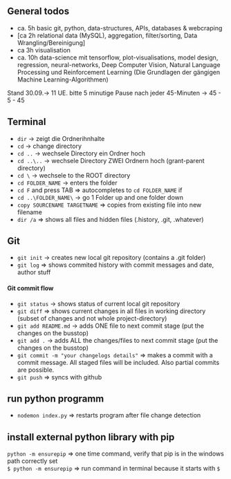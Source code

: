 ## General todos
- ca. 5h basic git, python, data-structures, APIs, databases & webcraping
- [ca 2h relational data (MySQL), aggregation, filter/sorting, Data Wrangling/Bereinigung]
- ca 3h visualisation 
- ca. 10h data-science mit  tensorflow, plot-visualisations, model design, regression, neural-networks, Deep Computer Vision, Natural Language Processing und Reinforcement Learning (Die Grundlagen der gängigen Machine Learning-Algorithmen)

Stand 30.09.-> 11 UE. 
bitte 5 minutige Pause nach jeder 45-Minuten -> 45 - 5 - 45 

## Terminal
- `dir` -> zeigt die Ordnerihnhalte
- `cd` -> change directory
- `cd ..` -> wechsele Directory ein Ordner hoch
- `cd ..\..` ->  wechsele Directory ZWEI Ordnern hoch (grant-parent directory)
- `cd \` -> wechsele to the ROOT directory
- `cd FOLDER_NAME` -> enters the folder
- `cd F` and press TAB => autocompletes to `cd FOLDER_NAME` if 
- `cd ..\FOLDER_NAME\` -> go 1 Folder up and one folder down  
- `copy SOURCENAME TARGETNAME` => copies from existing file into new filename
- `dir /a` => shows all files and hidden files (.history, .git, .whatever)


## Git
- `git init` -> creates new local git repository (contains a .git folder)
- `git log` => shows commited history with commit messages and date, author stuff

#### Git commit flow
- `git status` -> shows status of current local git repository
- `git diff` => shows current changes in all files in working directory (subset of changes and not whole project-directory)
- `git add README.md` -> adds ONE file to next commit stage (put the changes on the busstop)
- `git add .` -> adds ALL the changes/files to next commit stage (put the changes on the busstop)
- `git commit -m "your changelogs details"` => makes a commit with a commit message. All staged files will be included. Also partial commits are possible.
- `git push` => syncs with github


## run python programm
- `nodemon index.py` => restarts program after file change detection

## install external python library with pip

`python -m ensurepip`  => one time command, verify that pip is in the windows path correctly set  
`$ python -m ensurepip` => run command in terminal because it starts with `$`

